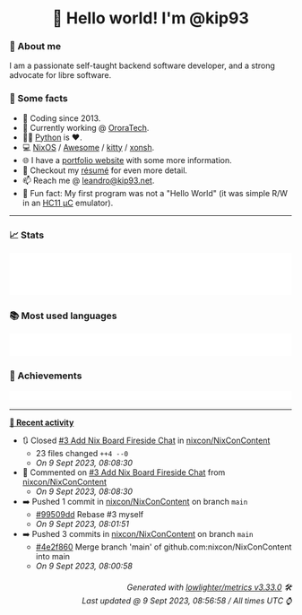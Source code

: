<!-- README template, populated using this action:
     https://github.com/kip93/kip93/blob/main/.github/workflows/readme.yml. -->

<h1 align="center">👋 Hello world! I'm @kip93</h1> <!-- LOGIN => username -->

### 👤 About me

I am a passionate self-taught backend software developer, and a strong advocate for libre software.


### 💬 Some facts

* 📅 Coding since 2013.
* 💼 Currently working @ [OroraTech](https://ororatech.com/).
* 👨‍💻 [Python](https://github.com/search?q=user%3Akip93&l=python) is ❤️. <!-- LOGIN => username -->
* 💻 [NixOS](https://github.com/NixOS/) /
     [Awesome](https://github.com/awesomeWM/) /
     [kitty](https://github.com/kovidgoyal/kitty/) /
     [xonsh](https://github.com/xonsh/).
* 🌐 I have a [portfolio website](https://kip93.net/) with some more information.
* 📝 Checkout my [résumé](https://kip93.net/resume/) for even more detail.
* 📫 Reach me @ [leandro@kip93.net](mailto:leandro@kip93.net).
* 🎲 Fun fact: My first program was not a "Hello World" (it was simple R/W in an [HC11 µC](https://en.wikipedia.org/wiki/68HC11) emulator).


-----------------------------------------------------------------------------------------------------------------------


### 📈 Stats

![](./stats.svg)


### 📚 Most used languages <!-- by percentage, in decreasing order -->

![](./languages.svg)


### 🏅 Achievements

![](./achievements.svg)


-----------------------------------------------------------------------------------------------------------------------


**[📰 Recent activity](https://github.com/kip93)**
* 🔃 Closed [#3 Add Nix Board Fireside Chat](https://github.com/nixcon/NixConContent/pull/3) in [nixcon/NixConContent](https://github.com/nixcon/NixConContent)
  * 23 files changed `++4 --0`
  * *On 9 Sept 2023, 08:08:30*
* 💬 Commented on [#3 Add Nix Board Fireside Chat](https://github.com/nixcon/NixConContent/issues/3) from [nixcon/NixConContent](https://github.com/nixcon/NixConContent)
  * *On 9 Sept 2023, 08:08:30*
* ➡️ Pushed 1 commit in [nixcon/NixConContent](https://github.com/nixcon/NixConContent) on branch `main`
  * [#99509dd](https://github.com/nixcon/NixConContent/commit/99509dd) Rebase #3 myself
  * *On 9 Sept 2023, 08:01:51*
* ➡️ Pushed 3 commits in [nixcon/NixConContent](https://github.com/nixcon/NixConContent) on branch `main`
  * [#4e2f860](https://github.com/nixcon/NixConContent/commit/4e2f860) Merge branch &#39;main&#39; of github.com:nixcon/NixConContent into main
  * *On 9 Sept 2023, 08:00:58*
 <!-- Last activity -->


<h6 align="right"><em>
    Generated with <a href="https://github.com/lowlighter/metrics/tree/latest/">lowlighter/metrics v3.33.0</a> 🛠️<br> <!-- VERSION => MAJOR.minor.patch -->
    Last updated @ 9 Sept 2023, 08:56:58 / All times UTC ⌚ <!-- meta.generated => DD/MM/YYYY, hh:mm -->
</em></h6>
